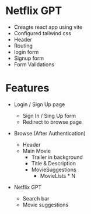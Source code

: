 # Netflix GPT

- Creagte react app using vite
- Configured tailwind css
- Header
- Routing
- login form
- Signup form
- Form Validations

# Features

- Login / Sign Up page

  - Sign In / Sing Up form
  - Redirect to browse page

- Browse (After Authentication)

  - Header
  - Main Movie
    - Trailer in background
    - Title & Description
    - MovieSuggestions
      - MovieLists \* N

- Netflix GPT
  - Search bar
  - Movie suggestions
